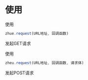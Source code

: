 # 使用
使用
```javascript
zhue.request(URL地址, 回调函数)
```
发起GET请求

使用
```javascript
zheu.request(URL地址, 回调函数, 请求体)
```
发起POST请求
